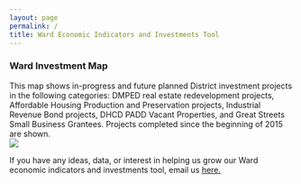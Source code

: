 ```yaml
---
layout: page
permalink: /
title: Ward Economic Indicators and Investments Tool
---
```


<h3>Ward Investment Map</h3>
This map shows in-progress and future planned District investment projects in the following categories: DMPED real estate redevelopment projects, Affordable Housing Production and Preservation projects, Industrial Revenue Bond projects, DHCD PADD Vacant Properties, and Great Streets Small Business Grantees. Projects completed since the beginning of 2015 are shown. 

<div class='tableauPlaceholder' id='viz1560440565974' style='position: relative'><noscript><a href='#'><img alt=' ' src='https:&#47;&#47;public.tableau.com&#47;static&#47;images&#47;Wa&#47;WardxWardUpdate&#47;DashboardUpdate&#47;1_rss.png' style='border: none' /></a></noscript><object class='tableauViz'  style='display:none;'><param name='host_url' value='https%3A%2F%2Fpublic.tableau.com%2F' /> <param name='embed_code_version' value='3' /> <param name='site_root' value='' /><param name='name' value='WardxWardUpdate&#47;DashboardUpdate' /><param name='tabs' value='no' /><param name='toolbar' value='yes' /><param name='static_image' value='https:&#47;&#47;public.tableau.com&#47;static&#47;images&#47;Wa&#47;WardxWardUpdate&#47;DashboardUpdate&#47;1.png' /> <param name='animate_transition' value='yes' /><param name='display_static_image' value='yes' /><param name='display_spinner' value='yes' /><param name='display_overlay' value='yes' /><param name='display_count' value='yes' /></object></div>                

<script type='text/javascript'>                    var divElement = document.getElementById('viz1560440565974');                    var vizElement = divElement.getElementsByTagName('object')[0];                    vizElement.style.width='1200px';vizElement.style.height='1127px';                    var scriptElement = document.createElement('script');                    scriptElement.src = 'https://public.tableau.com/javascripts/api/viz_v1.js';                    vizElement.parentNode.insertBefore(scriptElement, vizElement);                </script>          

If you have any ideas, data, or interest in helping us grow our Ward economic indicators and investments tool, email us <a href="mailto:dmped.econintel@dc.gov">here.

